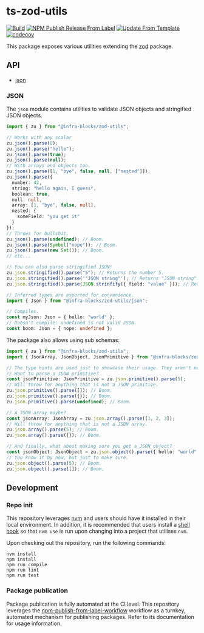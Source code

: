 # ts-zod-utils
[![Build](https://github.com/infrastructure-blocks/ts-zod-utils/actions/workflows/build.yml/badge.svg)](https://github.com/infrastructure-blocks/ts-zod-utils/actions/workflows/build.yml)
[![NPM Publish Release From Label](https://github.com/infrastructure-blocks/ts-zod-utils/actions/workflows/npm-publish-release-from-label.yml/badge.svg)](https://github.com/infrastructure-blocks/ts-zod-utils/actions/workflows/npm-publish-release-from-label.yml)
[![Update From Template](https://github.com/infrastructure-blocks/ts-zod-utils/actions/workflows/update-from-template.yml/badge.svg)](https://github.com/infrastructure-blocks/ts-zod-utils/actions/workflows/update-from-template.yml)
[![codecov](https://codecov.io/gh/infrastructure-blocks/ts-zod-utils/graph/badge.svg?token=vyI1qM1EZg)](https://codecov.io/gh/infrastructure-blocks/ts-zod-utils)

This package exposes various utilities extending the [zod](https://www.npmjs.com/package/zod) package.

## API

- [json](#json)

### JSON

The `json` module contains utilities to validate JSON objects and stringified JSON objects.

````typescript
import { zu } from "@infra-blocks/zod-utils";

// Works with any scalar
zu.json().parse(0); 
zu.json().parse("hello"); 
zu.json().parse(true); 
zu.json().parse(null); 
// With arrays and objects too.
zu.json().parse([1, "bye", false, null, ["nested"]]); 
zu.json().parse({
  number: 42,
  string: "hello again, I guess",
  boolean: true,
  null: null,
  array: [1, "bye", false, null],
  nested: {
    someField: "you get it"
  }
});
// Throws for bullshit.
zu.json().parse(undefined); // Boom.
zu.json().parse(Symbol("nope")); // Boom.
zu.json().parse(new Set()); // Boom.
// etc...

// You can also parse stringified JSON!
zu.json.stringified().parse("5"); // Returns the number 5.
zu.json.stringified().parse('"JSON string"'); // Returns "JSON string". Note the quotes were removed.
zu.json.stringified().parse(JSON.strinfify({ field: "value" })); // Returns {field: "value"}.

// Inferred types are exported for convenience.
import { Json } from "@infra-blocks/zod-utils/json";

// Compiles.
const myJson: Json = { hello: "world" };
// Doesn't compile: undefined is not valid JSON.
const boom: Json = { nope: undefined };
````

The package also allows using sub schemas:

```typescript
import { zu } from "@infra-blocks/zod-utils";
import { JsonArray, JsonObject, JsonPrimitive } from "@infra-blocks/zod-utils/json";

// The type hints are used just to showcase their usage. They aren't necessary when parsing.
// Want to parse a JSON primitive?
const jsonPrimitive: JsonPrimitive = zu.json.primitive().parse(5);
// Will throw for anything that is not a JSON primitive.
zu.json.primitive().parse([]); // Boom.
zu.json.primitive().parse({}); // Boom.
zu.json.primitive().parse(undefined); // Boom.

// A JSON array maybe?
const jsonArray: JsonArray = zu.json.array().parse([1, 2, 3]);
// Will throw for anything that is not a JSON array.
zu.json.array().parse(5); // Boom.
zu.json.array().parse({}); // Boom.

// And finally, what about making sure you get a JSON object?
const jsonObject: JsonObject = zu.json.object().parse({ hello: "world" });
// You know it by now, but just to make sure.
zu.json.object().parse(5); // Boom.
zu.json.object().parse([]); // Boom.
```

## Development

### Repo init

This repository leverages [nvm](https://github.com/nvm-sh/nvm) and users should have it installed in their local environment.
In addition, it is recommended that users install a [shell hook](https://github.com/nvm-sh/nvm#deeper-shell-integration)
so that `nvm use` is run upon changing into a project that utilises `nvm`.

Upon checking out the repository, run the following commands:
```shell
nvm install
npm install
npm run compile
npm run lint
npm run test
```

### Package publication

Package publication is fully automated at the CI level. This repository leverages the
[npm-publish-from-label-workflow](https://github.com/infrastructure-blocks/npm-publish-from-label-workflow)
workflow as a turnkey, automated mechanism for publishing packages. Refer to its documentation for usage information.
